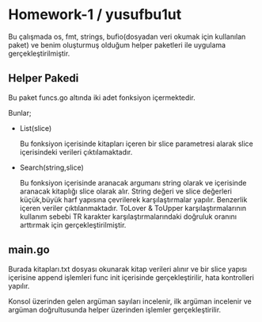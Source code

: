 # Homework-1 / yusufbu1ut 

Bu çalışmada os, fmt, strings, bufio(dosyadan veri okumak için kullanılan paket)  ve benim oluşturmuş olduğum helper paketleri ile uygulama gerçekleştirilmiştir.

## Helper Pakedi

Bu paket funcs.go altında iki adet fonksiyon içermektedir. 

Bunlar;

- List(slice)

    Bu fonksiyon içerisinde kitapları içeren bir slice parametresi alarak slice içerisindeki verileri çıktılamaktadır.
- Search(string,slice)

    Bu fonksiyon içerisinde aranacak argumanı string olarak ve içerisinde aranacak kitaplığı slice olarak alır. String değeri ve slice değerleri küçük,büyük harf yapısına çevrilerek karşılaştırmalar yapılır. Benzerlik içeren veriler çıktılanmaktadır. ToLover & ToUpper karşılaştırmalarının kullanım sebebi TR karakter karşılaştırmalarındaki doğruluk oranını arttırmak için gerçekleştirilmiştir.

## main.go

Burada kitapları.txt dosyası okunarak kitap verileri alınır ve bir slice yapısı içerisine append işlemleri func init içerisinde gerçekleştirilir, hata kontrolleri yapılır. 

Konsol üzerinden gelen argüman sayıları incelenir, ilk argüman incelenir ve argüman doğrultusunda helper üzerinden işlemler gerçekleştirilir. 